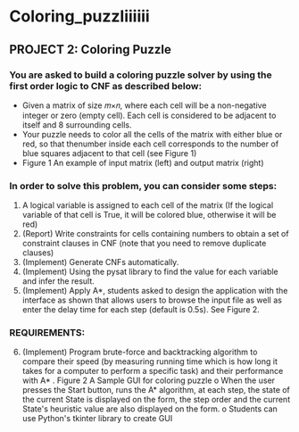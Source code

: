# Coloring_puzzliiiiii

## PROJECT 2: Coloring Puzzle

### You are asked to build a coloring puzzle solver by using the first order logic to CNF as described below:
* Given a matrix of size 𝑚×𝑛, where each cell will be a non-negative integer or zero (empty cell). Each cell is considered to be adjacent to itself and 8 surrounding cells.
* Your puzzle needs to color all the cells of the matrix with either blue or red, so that thenumber inside each cell corresponds to the number of blue squares adjacent to that cell (see Figure 1)
* Figure 1 An example of input matrix (left) and output matrix (right)

### In order to solve this problem, you can consider some steps:
1. A logical variable is assigned to each cell of the matrix (If the logical variable of
that cell is True, it will be colored blue, otherwise it will be red)
2. (Report) Write constraints for cells containing numbers to obtain a set of
constraint clauses in CNF (note that you need to remove duplicate clauses)
3. (Implement) Generate CNFs automatically.
4. (Implement) Using the pysat library to find the value for each variable and
infer the result.
5. (Implement) Apply A*, students asked to design the application with the
interface as shown that allows users to browse the input file as well as
enter the delay time for each step (default is 0.5s). See Figure 2.

### REQUIREMENTS:
6. (Implement) Program brute-force and backtracking algorithm to compare
their speed (by measuring running time which is how long it takes for a
computer to perform a specific task) and their performance with A* .
Figure 2 A Sample GUI for coloring puzzle
o When the user presses the Start button, runs the A* algorithm, at each step,
the state of the current State is displayed on the form, the step order and the
current State's heuristic value are also displayed on the form.
o Students can use Python's tkinter library to create GUI
